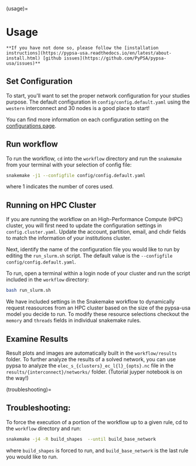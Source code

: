 (usage)=
# Usage

```{note}
**If you have not done so, please follow the [installation instructions](https://pypsa-usa.readthedocs.io/en/latest/about-install.html) [github issues](https://github.com/PyPSA/pypsa-usa/issues)**
```

## Set Configuration

To start, you'll want to set the proper network configuration for your studies purpose. The default configuration in `config/config.default.yaml` using the `western` interconnect and 30 nodes is a good place to start!

You can find more information on each configuration setting on the [configurations page](https://pypsa-usa.readthedocs.io/en/latest/config-configuration.html).


## Run workflow

To run the workflow, `cd` into the `workflow` directory and run the `snakemake` from your terminal with your selection of config file:

```bash
snakemake -j1 --configfile config/config.default.yaml
```

where 1 indicates the number of cores used.

## Running on HPC Cluster

If you are running the workflow on an High-Performance Compute (HPC) cluster, you will first need to update the configuration settings in `config.cluster.yaml`. Update the account, partition, email, and chdir fields to match the information of your institutions cluster.

Next, identify the name of the configuration file you would like to run by editing the `run_slurm.sh` script. The default value is the `--configfile config/config.default.yaml`.

To run, open a terminal within a login node of your cluster and run the script included in the `workflow` directory:

```bash
bash run_slurm.sh
```

We have included settings in the Snakemake workflow to dynamically request reasources from an HPC cluster based on the size of the pypsa-usa model you decide to run. To modify these resource selections checkout the `memory` and `threads` fields in individual snakemake rules.

## Examine Results

Result plots and images are automatically built in the `workflow/results` folder. To further analyze the results of a solved network, you can use pypsa to analyze the `elec_s_{clusters}_ec_l{l}_{opts}.nc` file in the `results/{interconnect}/networks/` folder. (Tutorial juyper notebook is on the way!)

(troubleshooting)=
## Troubleshooting:

To force the execution of a portion of the workflow up to a given rule, cd to the `workflow` directory and run:

```bash
snakemake -j4 -R build_shapes  --until build_base_network
```
where `build_shapes` is forced to run, and `build_base_network` is the last rule you would like to run.
